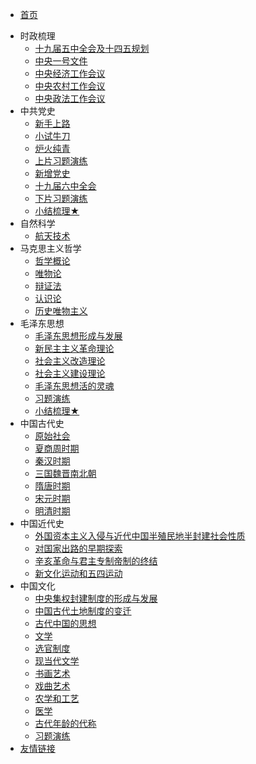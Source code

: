 <!-- 侧边导航栏 -->
* [首页](README)
<!-- 加一个斜杠在是寻找文件夹，不加斜杠是寻找文件 -->
* 时政梳理
    * [十九届五中全会及十四五规划](szsl/sjjwzqhjsswgh/)
    * [中央一号文件](szsl/zyyhwj/)
    * [中央经济工作会议](szsl/zyjjgzhy/)
    * [中央农村工作会议](szsl/zyncgzhy/)
    * [中央政法工作会议](szsl/zyzfgzhy/)
* 中共党史
    * [新手上路](zgds/xssl/)
    * [小试牛刀](zgds/xsnd/)
    * [炉火纯青](zgds/lhcq/)
    * [上片习题演练](zgds/spxtyl/)
    * [新增党史](zgds/xzds/)
    * [十九届六中全会](zgds/sjjlzqh/)
    * [下片习题演练](zgds/xpxtyl/)
    * [小结梳理★](zgds/xjsl/)
* 自然科学
    * [航天技术](zrkx/zrkx1/)
* 马克思主义哲学
    * [哲学概论](mkszyzx/zxgl/)
    * [唯物论](mkszyzx/wwl/)
    * [辩证法](mkszyzx/bzf/)
    * [认识论](mkszyzx/rsl/)
    * [历史唯物主义](mkszyzx/lswwzy/)
* 毛泽东思想
    * [毛泽东思想形成与发展](mzdsx/mzdsxxcyfz/)
    * [新民主主义革命理论](mzdsx/xmzzygmll/)
    * [社会主义改造理论](mzdsx/shzygzll/)
    * [社会主义建设理论](mzdsx/shzyjsll/)
    * [毛泽东思想活的灵魂](mzdsx/mzdsxhdlh/)
    * [习题演练](mzdsx/xtyl/)
    * [小结梳理★](mzdsx/xjsl/)
* 中国古代史
    * [原始社会](zggds/yssh/)
    * [夏商周时期](zggds/xszsq/)
    * [秦汉时期](zggds/qhsq/)
    * [三国魏晋南北朝](zggds/sgwjnbc/)
    * [隋唐时期](zggds/stsq/)
    * [宋元时期](zggds/sysq/)
    * [明清时期](zggds/mqsq/)
* 中国近代史
    * [外国资本主义入侵与近代中国半殖民地半封建社会性质](zgjds/wgzbzyrqyjdzgbzmdbfjshxz/)
    * [对国家出路的早期探索](zgjds/dgjcldzqts/)
    * [辛亥革命与君主专制帝制的终结](zgjds/xhgmyjzzzdzdzj/)
    * [新文化运动和五四运动](zgjds/xwhydhwsyd/)
* 中国文化
    * [中央集权封建制度的形成与发展](zgwh/zyjqfjzddxcyfz/)
    * [中国古代土地制度的变迁](zgwh/zggdtdzddbq/)
    * [古代中国的思想](zgwh/gdzgdsx/)
    * [文学](zgwh/wx/)
    * [选官制度](zgwh/xgzd/)
    * [现当代文学](zgwh/xddwx/)
    * [书画艺术](zgwh/shys/)
    * [戏曲艺术](zgwh/xqys/)
    * [农学和工艺](zgwh/nxhgy/)
    * [医学](zgwh/yx/)
    * [古代年龄的代称](zgwh/gdnldbc/)
    * [习题演练](zgwh/xtyl/)
* [友情链接](/guide)